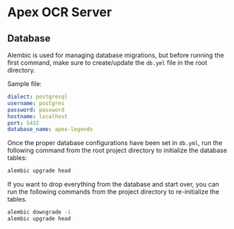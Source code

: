 # Apex OCR Server

## Database

[database]: #database

Alembic is used for managing database migrations, but before running the first command, make sure to create/update the `db.yml` file in the root directory.

Sample file:

```yaml
dialect: postgresql
username: postgres
password: password
hostname: localhost
port: 5432
database_name: apex-legends
```

Once the proper database configurations have been set in `db.yml`, run the following command from the root project directory to initialize the database tables:

```bash
alembic upgrade head
```

If you want to drop everything from the database and start over, you can run the following commands from the project directory to re-initialize the tables.

```bash
alembic downgrade -1
alembic upgrade head
```
